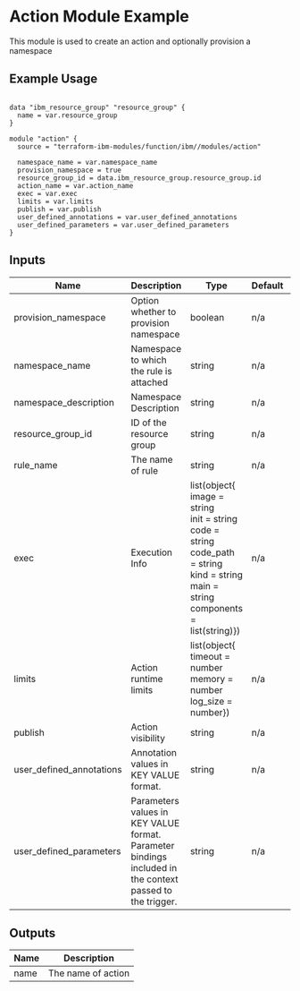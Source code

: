 # Action Module Example

This module is used to create an action and optionally provision a namespace

## Example Usage
```

data "ibm_resource_group" "resource_group" {
  name = var.resource_group
}

module "action" {
  source = "terraform-ibm-modules/function/ibm//modules/action"

  namespace_name = var.namespace_name
  provision_namespace = true
  resource_group_id = data.ibm_resource_group.resource_group.id
  action_name = var.action_name
  exec = var.exec
  limits = var.limits
  publish = var.publish
  user_defined_annotations = var.user_defined_annotations
  user_defined_parameters = var.user_defined_parameters
}
```

<!-- BEGINNING OF PRE-COMMIT-TERRAFORM DOCS HOOK -->

## Inputs

| Name                              | Description                                           | Type   | Default | Required |
|-----------------------------------|-------------------------------------------------------|--------|---------|----------|
| provision_namespace| Option whether to provision namespace | boolean | n/a | yes |
| namespace_name | Namespace to which the rule is attached | string | n/a | yes |
| namespace_description | Namespace Description | string | n/a | no |
| resource\_group\_id | ID of the resource group | string | n/a | yes |
| rule_name | The name of rule | string | n/a | yes |
| exec | Execution Info | list(object{<br>image = string<br>init = string <br>code = string<br>code_path = string<br>kind = string<br>main = string<br>components = list(string)}) | n/a | yes |
| limits | Action runtime limits | list(object{<br>timeout = number<br>memory = number<br>log_size = number}) | n/a | no |
| publish | Action visibility | string | n/a | no |
| user\_defined\_annotations | Annotation values in KEY VALUE format. | string | n/a | no |
| user\_defined\_parameters | Parameters values in KEY VALUE format. Parameter bindings included in the context passed to the trigger. | string | n/a | no |


## Outputs

| Name | Description |
|------|-------------|
| name | The name of action |

<!-- END OF PRE-COMMIT-TERRAFORM DOCS HOOK -->